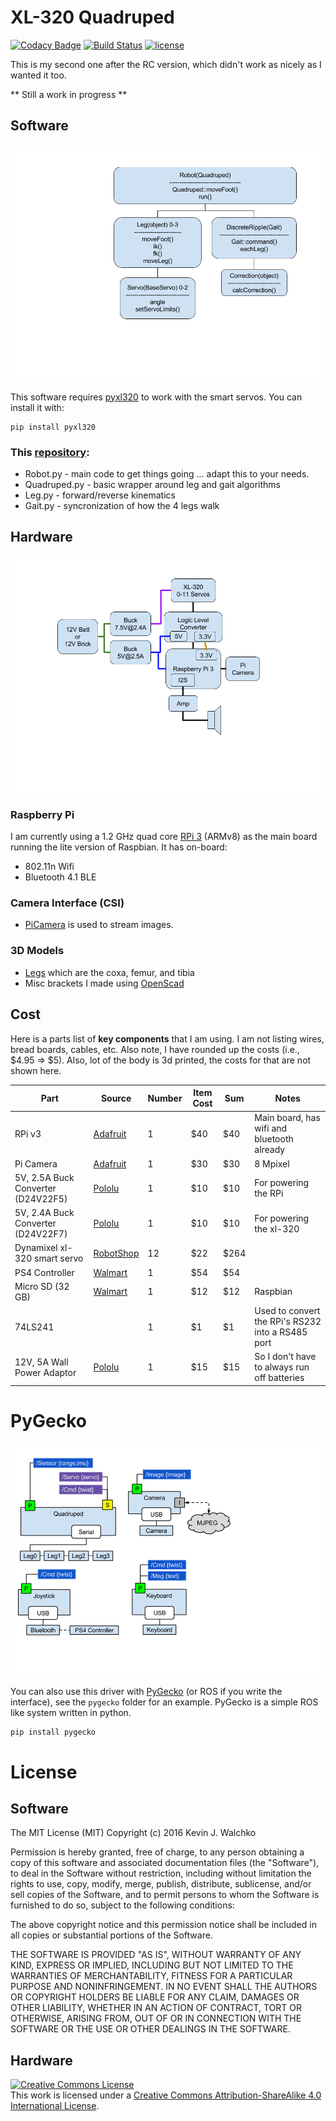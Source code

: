# XL-320 Quadruped

[![Codacy Badge](https://api.codacy.com/project/badge/Grade/868cde15459a4840ae627f311eef4b2c)](https://www.codacy.com/app/kevin-walchko/pyGeckoRobots?utm_source=github.com&amp;utm_medium=referral&amp;utm_content=walchko/pyGeckoRobots&amp;utm_campaign=Badge_Grade)
[![Build Status](https://travis-ci.org/walchko/pyGeckoQuadruped.svg?branch=master)](https://travis-ci.org/walchko/pyGeckoQuadruped)
[![license](https://img.shields.io/github/license/mashape/apistatus.svg)](https://github.com/walchko/pyGeckoQuadruped)

This is my second one after the RC version, which didn't work as nicely as I wanted it too.

** Still a work in progress **

## Software

![spiderbot classes](pics/spiderbot_classes.png)

This software requires [pyxl320](https://pypi.python.org/pypi/pyxl320) to work with the
smart servos. You can install it with:

	pip install pyxl320

### This [repository](https://github.com/walchko/pyGeckoRobots/tree/master/quadruped/robotis):

* Robot.py - main code to get things going ... adapt this to your needs.
* Quadruped.py - basic wrapper around leg and gait algorithms
* Leg.py - forward/reverse kinematics
* Gait.py - syncronization of how the 4 legs walk

## Hardware

![system layout](pics/system_layout.png)

### Raspberry Pi

I am currently using a 1.2 GHz quad core [RPi 3](https://www.adafruit.com/products/3055)
(ARMv8) as the main board running the lite version of Raspbian. It has on-board:

* 802.11n Wifi
* Bluetooth 4.1 BLE

### Camera Interface (CSI)

* [PiCamera](https://www.adafruit.com/products/3099) is used to stream images.

### 3D Models

* [Legs](https://github.com/mogillc/nico) which are the coxa, femur, and tibia
* Misc brackets I made using [OpenScad](http://www.openscad.org/)

## Cost

Here is a parts list of **key components** that I am using. I am not listing wires, bread boards, cables, etc. Also note,
I have rounded up the costs (i.e., $4.95 => $5). Also, lot of the body is 3d printed, the costs for that are not shown here.

| Part | Source | Number | Item Cost | Sum | Notes |
| ---  | ---    | ---    | ---       | --- | ---   |
| RPi v3                              | [Adafruit](https://www.adafruit.com) | 1 | $40 | $40 | Main board, has wifi and bluetooth already |
| Pi Camera                           | [Adafruit](https://www.adafruit.com) | 1 | $30 | $30 | 8 Mpixel |
| 5V, 2.5A Buck Converter (D24V22F5)  | [Pololu](https://www.pololu.com) | 1 | $10 | $10 | For powering the RPi |
| 5V, 2.4A Buck Converter (D24V22F7)  | [Pololu](https://www.pololu.com) | 1 | $10 | $10 | For powering the xl-320 |
| Dynamixel xl-320 smart servo        | [RobotShop](https://www.robotshop.com) | 12 | $22 | $264 |  |
| PS4 Controller                      | [Walmart](http://www.walmart.com) | 1 | $54 | $54 | |
| Micro SD (32 GB)                    | [Walmart](http://www.walmart.com) | 1 | $12 | $12 | Raspbian |
| 74LS241                             |                                   | 1 | $1 | $1 | Used to convert the RPi's RS232 into a RS485 port |
| 12V, 5A Wall Power Adaptor          | [Pololu](https://www.pololu.com) | 1 | $15 | $15 | So I don't have to always run off batteries |

# PyGecko

![Spiderbot_Processes](pics/Spiderbot_Processes.png)

You can also use this driver with [PyGecko](https://github.com/walchko/pygecko) (or ROS 
if you write the interface), see the `pygecko` folder for an example. PyGecko is a simple
ROS like system written in python.

	pip install pygecko

# License

## Software

The MIT License (MIT)
Copyright (c) 2016 Kevin J. Walchko

Permission is hereby granted, free of charge, to any person obtaining a copy of
this software and associated documentation files (the "Software"), to deal in
the Software without restriction, including without limitation the rights to
use, copy, modify, merge, publish, distribute, sublicense, and/or sell copies
of the Software, and to permit persons to whom the Software is furnished to do
so, subject to the following conditions:

The above copyright notice and this permission notice shall be included in all
copies or substantial portions of the Software.

THE SOFTWARE IS PROVIDED "AS IS", WITHOUT WARRANTY OF ANY KIND, EXPRESS OR
IMPLIED, INCLUDING BUT NOT LIMITED TO THE WARRANTIES OF MERCHANTABILITY, FITNESS
FOR A PARTICULAR PURPOSE AND NONINFRINGEMENT. IN NO EVENT SHALL THE AUTHORS OR
COPYRIGHT HOLDERS BE LIABLE FOR ANY CLAIM, DAMAGES OR OTHER LIABILITY, WHETHER
IN AN ACTION OF CONTRACT, TORT OR OTHERWISE, ARISING FROM, OUT OF OR IN
CONNECTION WITH THE SOFTWARE OR THE USE OR OTHER DEALINGS IN THE SOFTWARE.

## Hardware

<a rel="license" href="http://creativecommons.org/licenses/by-sa/4.0/">
	<img alt="Creative Commons License" style="border-width:0" src="https://i.creativecommons.org/l/by-sa/4.0/88x31.png" />
</a>
<br />This work is licensed under a <a rel="license" href="http://creativecommons.org/licenses/by-sa/4.0/">Creative Commons Attribution-ShareAlike 4.0 International License</a>.
